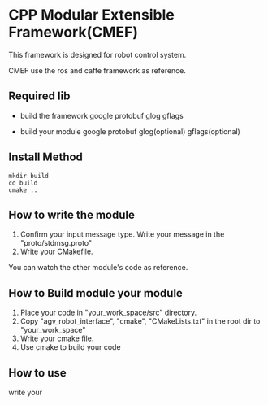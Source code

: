# CPP Modular Extensible Framework(CMEF)

This framework is designed for robot control system.

CMEF use the ros and caffe framework as reference. 

## Required lib

* build the framework
google protobuf
glog
gflags

* build your module
google protobuf
glog(optional)
gflags(optional)

## Install Method

    mkdir build
    cd build
    cmake ..

## How to write the module

1. Confirm your input message type. Write your message in the "proto/stdmsg.proto"
2. Write your CMakefile.

You can watch the other module's code as reference.

## How to Build module your module

1. Place your code in "your_work_space/src" directory.
2. Copy "agv_robot_interface", "cmake", "CMakeLists.txt" in the root dir to "your_work_space"
3. Write your cmake file. 
4. Use cmake to build your code

## How to use

write your 


